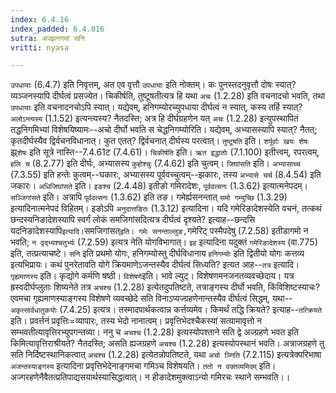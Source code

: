 ```yaml
---
index: 6.4.16
index_padded: 6.4.016
sutra: अज्झनगमां सनि
vritti: nyasa

---
```

`उपधायाः` (6.4.7) इति निवृत्तम्, अत एव वृत्तौ `उपधायाः` इति नोक्तम्। कः पुनस्तदनुवृत्तौ दोषः स्यात्? व्यञ्जनस्यापि दीर्घत्वं प्रसज्येत। चिकीर्षति, तुष्टूषतीत्यत्र हि यथा `अचः` (1.2.28) इति वचनादचो भवति, तथा `उपधायाः` इति वचनादनचोऽपि स्यात्। यद्येवम्, हनिगम्योरच्युपधाया दीर्घत्वं न स्यात्, कस्य तर्हि स्यात्? `अलोऽन्त्यस्य` (1.1.52) इत्यन्त्यस्य? नैतदस्ति; अत्र हि दीर्घग्रहणेन यत् `अचः` (1.2.28) इत्युपस्थापितं तद्धनिगमिभ्यां विशेषयिष्यामः--अचो दीर्घो भवति स चेद्धनिगम्योरिति। यद्येवम्, अभ्यासस्यापि स्यात्? नैतत्; कृतदीर्घस्यैव द्विर्वचनविधानात्। कुत एतत्? द्विर्वचनात् दीर्घस्य परत्वात्। `तुष्टूषति` इति। `शर्पूर्वाः खयः शेषः` झ्र्`शेषः` इति सूत्रे नास्ति--7.4.61ट (7.4.61)। `चिकीर्षति` इति। `ऋत इद्धातोः` (7.1.100) इतीत्त्वम्, रपरत्वम्, `हलि च` (8.2.77) इति दीर्घः, अभ्यासस्य `कुहोश्चुः` (7.4.62) इति चुत्वम्। `जिघांसति` इति। `अभ्यासाच्च` (7.3.55) इति हन्तेः कुत्वम्--घकारः, अभ्यासस्य पूर्ववच्चुत्वम्--झकारः, तस्य `अभ्यासे चर्च` (8.4.54) इति जकारः। `अधिजिघांसते` इति। `इङश्च` (2.4.48) इतीङो गमिरादेशः, `पूर्ववत्सनः` (1.3.62) इत्यात्मनेपदम्। `सञ्जिगांसते` इति। अत्रापि `पूर्ववत्सनः` (1.3.62) इति तङ। गमेर्ह्यसनन्तात् `समो गम्युच्छि` (1.3.29) इत्यादिनात्मनेपदं विहितम्। इङोऽपि `अनुदात्तङितः` (1.3.12) इत्यादिना। यदि गमेरिङादेशस्येति वचनं, तत्कथं छन्दस्यनिङादेशस्यापि स्वर्गं लोकं समजिगांसदित्यत्र दीर्घत्वं दृश्यते? इत्याह--छन्दसि यदनिङादेशस्यापि` इत्यादि। `समजिगांसत्` इति। गमेः सनन्ताल्लुङ, `गमेरिट् पस्मैपदेषु (7.2.58) इतीडागमो न भवति; `न वृद्भ्यश्चतुर्भ्यः` (7.2.59) इत्यत्र नेति योगविभागात्।
`इह` इत्यादिना यदुक्तं `गमेरिङादेशस्य` (वा.775) इति, तत्प्रत्याचष्टे। `सनि` इति प्रथमो योगः, हनिगम्योस्तु दीर्घविधानाय `हनिगम्योः` इति द्वितीयो योगः कत्तव्य इत्यभिप्रायः। कथं पुनरेतावति योगे क्रियमाणेऽजन्तस्यैव दीर्घत्वं सिध्यति? इत्यत आह--`तत्र` इत्यादि। `गृह्यमाणस्य` इति। कृद्योगे कर्मणि षष्ठी। `विशेषणे`इति। भावे ल्युट्। विशेषणमनजनतव्यवच्छेदाय। यत्र ह्रस्वदीर्घप्लुताः शिष्यनेते तत्र `अचश्च` (1.2.28) इत्येतदुपतिष्टते, तत्राङ्गस्य दीर्घो भवति, किंविशिष्टस्याचः? एवमचा गृह्यमाणस्याङ्गस्य विशेषणे व्यवच्छेदे सति विनाऽप्यज्ग्रहणेनान्तस्यैव दीर्घत्वं सिद्धम्, यथा--`अकृत्सार्वधातुकयोः` (7.4.25) इत्यत्र। तस्मादपार्थकत्वान्न कर्त्तव्यमेव। किमर्थं तद्धि क्रियते? इत्याह--`तत्क्रियते` इति। प्रवर्त्तनं प्रवृत्तिः=व्यापारः, तस्य भेदो नानात्वम्। प्रवृत्तिभेदश्चैकस्यां सत्यामावृत्तो न सम्भवतीत्यावृत्तिरभ्युपगन्तव्या। ननु च `अचश्च` (1.2.28) इत्यस्योपश्ताने सति द्वे अज्ग्रहणे भवत इति किमित्यावृत्तिराश्रीयते? नैतदस्ति; असति ह्यजग्रहणे `अचश्च` (1.2.28) इत्यस्योपस्थानं भवति। अत्राजग्रहणे तु सति निर्दिष्टस्थानिकत्वात् `अचश्च` (1.2.28) इत्येतन्नोपतिष्टते, यथा `अचो ञ्णिति` (7.2.115) इत्यत्रेक्परिभाषा `अजन्तस्याङ्गस्य` इत्यादिना प्रवृत्तिभेदेनाङ्गमचा गमिञ्च विशेषयति। `ततो न वक्तव्यमिदम्` इति। अज्गरहणेनैवैतत्प्रतिपाद्यसयार्थस्यासिद्धत्वात्। न हीङादेशमुक्त्वाऽन्यो गमिरचः स्थाने सम्भवति।।